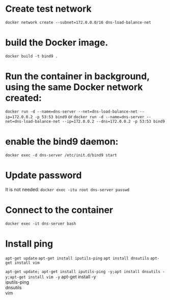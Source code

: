 # Create test network

`docker network create --subnet=172.0.0.0/16 dns-load-balance-net`

# build the Docker image.
`docker build -t bind9 .`

# Run the container in background, using the same Docker network created:
`docker run -d --name=dns-server --net=dns-load-balance-net --ip=172.0.0.2 -p 53:53 bind9`
or
`docker run -d --name=dns-server --net=dns-load-balance-net --ip=172.0.0.2 --dns=172.0.0.2 -p 53:53 bind9`

# enable the bind9 daemon:
`docker exec -d dns-server /etc/init.d/bind9 start`

# Update password
It is not needed: `docker exec -itu root dns-server passwd`

# Connect to the container
`docker exec -it dns-server bash`

# Install ping
`apt-get update` 
`apt-get install iputils-ping`
`apt install dnsutils`
`apt-get install vim`

`apt-get update; apt-get install iputils-ping -y;apt install dnsutils -y;apt-get install vim -y`
apt-get install -y \
  iputils-ping \
  dnsutils \
  vim